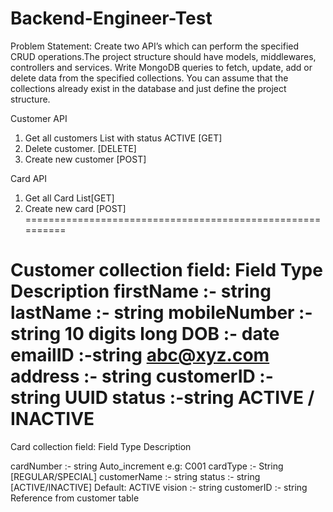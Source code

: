 # Backend-Engineer-Test
Problem Statement:
Create two API’s which can perform the specified CRUD operations.The project structure should
have models, middlewares, controllers and services. Write MongoDB queries to fetch, update,
add or delete data from the specified collections. You can assume that the collections already
exist in the database and just define the project structure.

Customer API
1. Get all customers List with status ACTIVE [GET]
2. Delete customer. [DELETE]
3. Create new customer [POST]

Card API
1. Get all Card List[GET]
2. Create new card [POST]
==========================================================

Customer collection field:
Field Type Description
firstName    :- string
lastName     :- string
mobileNumber :- string 10 digits long
DOB          :- date
emailID      :-string abc@xyz.com
address      :- string
customerID   :- string UUID
status       :-string ACTIVE / INACTIVE
==========================================================
Card collection field:
Field Type Description

cardNumber      :- string Auto_increment e.g: C001
cardType        :- String [REGULAR/SPECIAL]
customerName    :-  string
status          :- string [ACTIVE/INACTIVE] Default: ACTIVE
vision          :-  string
customerID      :- string Reference from customer
table